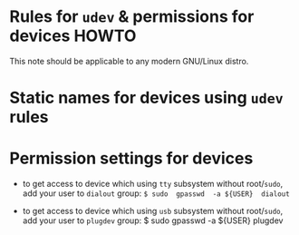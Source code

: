 # Rules for `udev` & permissions for devices HOWTO

This note should be applicable to any modern GNU/Linux distro.


# Static names for devices using `udev` rules





# Permission settings for devices

- to get access to device which using `tty` subsystem without root/`sudo`, add your user to `dialout` group:
`$ sudo  gpasswd  -a ${USER}  dialout`

- to get access to device which using `usb` subsystem without root/`sudo`, add your user to `plugdev` group:
$ sudo  gpasswd  -a ${USER}  plugdev





